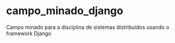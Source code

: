 # campo_minado_django
Campo minado para a disciplina de sistemas distribuidos usando o framework Django
